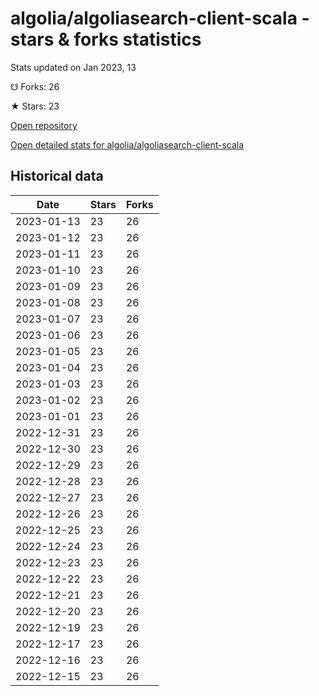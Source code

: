 # algolia/algoliasearch-client-scala - stars & forks statistics

Stats updated on Jan 2023, 13

☋ Forks: 26

★ Stars: 23

[Open repository](https://github.com/algolia/algoliasearch-client-scala)

[Open detailed stats for algolia/algoliasearch-client-scala](https://reviewgithub.com/rep/algolia/algoliasearch-client-scala)

## Historical data
| Date | Stars | Forks |
|------|-------|-------|
| 2023-01-13 | 23 | 26 | 
| 2023-01-12 | 23 | 26 | 
| 2023-01-11 | 23 | 26 | 
| 2023-01-10 | 23 | 26 | 
| 2023-01-09 | 23 | 26 | 
| 2023-01-08 | 23 | 26 | 
| 2023-01-07 | 23 | 26 | 
| 2023-01-06 | 23 | 26 | 
| 2023-01-05 | 23 | 26 | 
| 2023-01-04 | 23 | 26 | 
| 2023-01-03 | 23 | 26 | 
| 2023-01-02 | 23 | 26 | 
| 2023-01-01 | 23 | 26 | 
| 2022-12-31 | 23 | 26 | 
| 2022-12-30 | 23 | 26 | 
| 2022-12-29 | 23 | 26 | 
| 2022-12-28 | 23 | 26 | 
| 2022-12-27 | 23 | 26 | 
| 2022-12-26 | 23 | 26 | 
| 2022-12-25 | 23 | 26 | 
| 2022-12-24 | 23 | 26 | 
| 2022-12-23 | 23 | 26 | 
| 2022-12-22 | 23 | 26 | 
| 2022-12-21 | 23 | 26 | 
| 2022-12-20 | 23 | 26 | 
| 2022-12-19 | 23 | 26 | 
| 2022-12-17 | 23 | 26 | 
| 2022-12-16 | 23 | 26 | 
| 2022-12-15 | 23 | 26 | 

